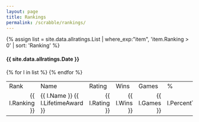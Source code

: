 ```yaml
---
layout: page
title: Rankings
permalink: /scrabble/rankings/
---
```


{% assign list = site.data.allratings.List | where_exp:"item", 'item.Ranking > 0' | sort: 'Ranking' %}

#### {{ site.data.allratings.Date }}
<table>
  <tr><td>Rank</td><td>Name</td><td>Rating</td><td>Wins</td><td>Games</td><td>%</td></tr>
  {% for l in list %}
    <tr><td align='right'>{{ l.Ranking }}</td><td>{{ l.Name }} {{ l.LifetimeAward }}</td><td align='right'>{{ l.Rating }}</td><td align='right'>{{ l.Wins }}</td><td align='right'>{{ l.Games }}</td><td align='right'>{{ l.PercentText }}</td></tr>
  {% endfor %}
</table>
